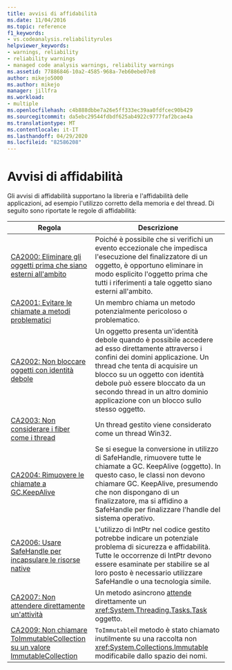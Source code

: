```yaml
---
title: avvisi di affidabilità
ms.date: 11/04/2016
ms.topic: reference
f1_keywords:
- vs.codeanalysis.reliabilityrules
helpviewer_keywords:
- warnings, reliability
- reliability warnings
- managed code analysis warnings, reliability warnings
ms.assetid: 77886846-10a2-4585-968a-7eb60ebe07e8
author: mikejo5000
ms.author: mikejo
manager: jillfra
ms.workload:
- multiple
ms.openlocfilehash: c4b888dbbe7a26e5ff333ec39aa0fdfcec90b429
ms.sourcegitcommit: da5ebc29544fdbdf625ab4922c9777faf2bcae4a
ms.translationtype: MT
ms.contentlocale: it-IT
ms.lasthandoff: 04/29/2020
ms.locfileid: "82586208"
---
```

# <a name="reliability-warnings"></a>Avvisi di affidabilità

Gli avvisi di affidabilità supportano la libreria e l'affidabilità delle applicazioni, ad esempio l'utilizzo corretto della memoria e del thread. Di seguito sono riportate le regole di affidabilità:

|Regola|Descrizione|
|----------|-----------------|
|[CA2000: Eliminare gli oggetti prima che siano esterni all'ambito](../code-quality/ca2000.md)|Poiché è possibile che si verifichi un evento eccezionale che impedisca l'esecuzione del finalizzatore di un oggetto, è opportuno eliminare in modo esplicito l'oggetto prima che tutti i riferimenti a tale oggetto siano esterni all'ambito.|
|[CA2001: Evitare le chiamate a metodi problematici](../code-quality/ca2001.md)|Un membro chiama un metodo potenzialmente pericoloso o problematico.|
|[CA2002: Non bloccare oggetti con identità debole](../code-quality/ca2002.md)|Un oggetto presenta un'identità debole quando è possibile accedere ad esso direttamente attraverso i confini dei domini applicazione. Un thread che tenta di acquisire un blocco su un oggetto con identità debole può essere bloccato da un secondo thread in un altro dominio applicazione con un blocco sullo stesso oggetto.|
|[CA2003: Non considerare i fiber come i thread](../code-quality/ca2003.md)|Un thread gestito viene considerato come un thread Win32.|
|[CA2004: Rimuovere le chiamate a GC.KeepAlive](../code-quality/ca2004.md)|Se si esegue la conversione in utilizzo di SafeHandle, rimuovere tutte le chiamate a GC. KeepAlive (oggetto). In questo caso, le classi non devono chiamare GC. KeepAlive, presumendo che non dispongano di un finalizzatore, ma si affidino a SafeHandle per finalizzare l'handle del sistema operativo.|
|[CA2006: Usare SafeHandle per incapsulare le risorse native](../code-quality/ca2006.md)|L'utilizzo di IntPtr nel codice gestito potrebbe indicare un potenziale problema di sicurezza e affidabilità. Tutte le occorrenze di IntPtr devono essere esaminate per stabilire se al loro posto è necessario utilizzare SafeHandle o una tecnologia simile.|
|[CA2007: Non attendere direttamente un'attività](../code-quality/ca2007.md)|Un metodo asincrono [attende](/dotnet/csharp/language-reference/keywords/await) direttamente un <xref:System.Threading.Tasks.Task> oggetto.|
|[CA2009: Non chiamare ToImmutableCollection su un valore ImmutableCollection](../code-quality/ca2009.md)|`ToImmutable`il metodo è stato chiamato inutilmente su una raccolta non <xref:System.Collections.Immutable> modificabile dallo spazio dei nomi.|
